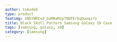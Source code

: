 ```yaml
---
author: tokodab
type: product
featimg: 1NbYWRCxd_baMNaMzpTNHTErbqDwoqzrU
title: Black Skull Pattern Samsung Galaxy S9 Case
tags: [samsung, galaxy, s9]
category: [samsung]
---
```

